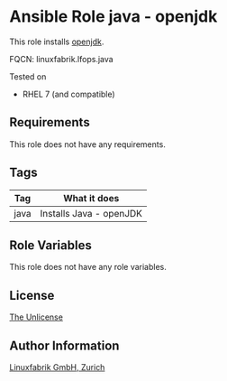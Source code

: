 # Ansible Role java - openjdk

This role installs [openjdk](https://openjdk.java.net).

FQCN: linuxfabrik.lfops.java

Tested on

* RHEL 7 (and compatible)


## Requirements

This role does not have any requirements.


## Tags

| Tag   | What it does            |
| ---   | ------------            |
| java  | Installs Java - openJDK |


## Role Variables

This role does not have any role variables.


## License

[The Unlicense](https://unlicense.org/)


## Author Information

[Linuxfabrik GmbH, Zurich](https://www.linuxfabrik.ch)
